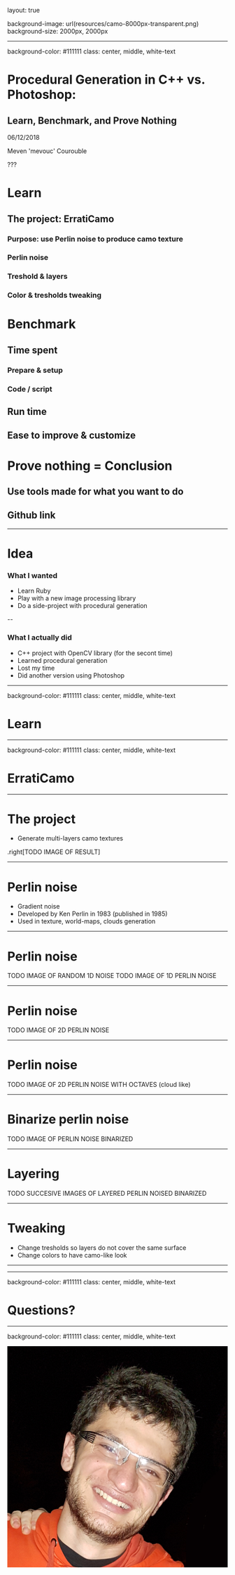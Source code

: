 layout: true

background-image: url(resources/camo-8000px-transparent.png)
background-size: 2000px, 2000px

---

background-color: #111111
class: center, middle, white-text

# Procedural Generation in C++ vs. Photoshop:
## Learn, Benchmark, and Prove Nothing

06/12/2018

Meven 'mevouc' Courouble

???

# Learn
## The project: ErratiCamo
### Purpose: use Perlin noise to produce camo texture
### Perlin noise
### Treshold & layers
### Color & tresholds tweaking

# Benchmark
## Time spent
### Prepare & setup
### Code / script
## Run time
## Ease to improve & customize

# Prove nothing = Conclusion
## Use tools made for what you want to do

## Github link

---

# Idea

### What I wanted

- Learn Ruby
- Play with a new image processing library
- Do a side-project with procedural generation

--

### What I actually did

- C++ project with OpenCV library (for the secont time)
- Learned procedural generation
- Lost my time
- Did another version using Photoshop

---

background-color: #111111
class: center, middle, white-text

# Learn

---

background-color: #111111
class: center, middle, white-text

# ErratiCamo

---

# The project

- Generate multi-layers camo textures

.right[TODO IMAGE OF RESULT]

---

# Perlin noise

- Gradient noise
- Developed by Ken Perlin in 1983 (published in 1985)
- Used in texture, world-maps, clouds generation

---

# Perlin noise

TODO IMAGE OF RANDOM 1D NOISE
TODO IMAGE OF 1D PERLIN NOISE

---

# Perlin noise

TODO IMAGE OF 2D PERLIN NOISE

---

# Perlin noise

TODO IMAGE OF 2D PERLIN NOISE WITH OCTAVES (cloud like)

---

# Binarize perlin noise

TODO IMAGE OF PERLIN NOISE BINARIZED

---

# Layering

TODO SUCCESIVE IMAGES OF LAYERED PERLIN NOISED BINARIZED

---

# Tweaking

- Change tresholds so layers do not cover the same surface
- Change colors to have camo-like look

---

---

background-color: #111111
class: center, middle, white-text

# Questions?

---

background-color: #111111
class: center, middle, white-text

<img src="resources/shepard.jpg" alt="Plating" width="600px">

